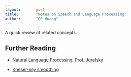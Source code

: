 ```yaml
---
layout:       post
title:        "Notes on Speech and Language Processing"
author:       "GP Huang"
---
```


A quick review of related concepts.

## Further Reading

  * [Natural Language Processing, Prof. Jurafsky](https://class.coursera.org/nlp/lecture)

  * [Kneser-ney smoothing](http://www.foldl.me/2014/kneser-ney-smoothing/)
